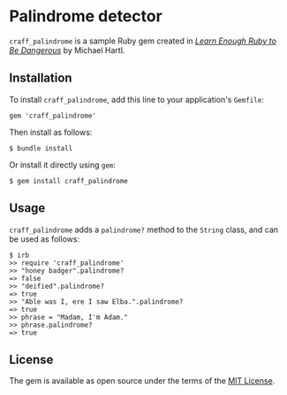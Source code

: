 # Palindrome detector

`craff_palindrome` is a sample Ruby gem created in [*Learn Enough Ruby to Be Dangerous*](https://www.learnenough.com/ruby-tutorial) by Michael Hartl.

## Installation

To install `craff_palindrome`, add this line to your application's `Gemfile`:

```
gem 'craff_palindrome'
```

Then install as follows:

```
$ bundle install
```

Or install it directly using `gem`:

```
$ gem install craff_palindrome
```

## Usage

`craff_palindrome` adds a `palindrome?` method to the `String` class, and can be used as follows:

```
$ irb
>> require 'craff_palindrome'
>> "honey badger".palindrome?
=> false
>> "deified".palindrome?
=> true
>> "Able was I, ere I saw Elba.".palindrome?
=> true
>> phrase = "Madam, I'm Adam."
>> phrase.palindrome?
=> true
```

## License

The gem is available as open source under the terms of the [MIT License](https://opensource.org/licenses/MIT).
